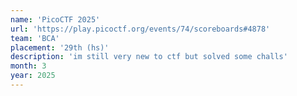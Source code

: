 ```yaml
---
name: 'PicoCTF 2025'
url: 'https://play.picoctf.org/events/74/scoreboards#4878'
team: 'BCA'
placement: '29th (hs)'
description: 'im still very new to ctf but solved some challs'
month: 3
year: 2025
---
```

